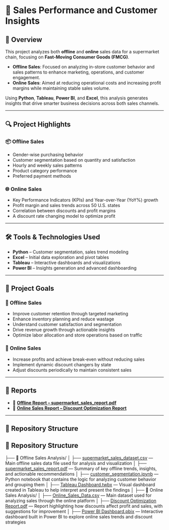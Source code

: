 # 🛒 Sales Performance and Customer Insights

## 📌 Overview
This project analyzes both **offline** and **online** sales data for a supermarket chain, focusing on **Fast-Moving Consumer Goods (FMCG)**.

- **Offline Sales**: Focused on analyzing in-store customer behavior and sales patterns to enhance marketing, operations, and customer engagement.
- **Online Sales**: Aimed at reducing operational costs and increasing profit margins while maintaining stable sales volume.

Using **Python**, **Tableau**, **Power BI**, and **Excel**, this analysis generates insights that drive smarter business decisions across both sales channels.

---

## 🔍 Project Highlights

### 📦 Offline Sales
- Gender-wise purchasing behavior
- Customer segmentation based on quantity and satisfaction
- Hourly and weekly sales patterns
- Product category performance
- Preferred payment methods

### 🌐 Online Sales
- Key Performance Indicators (KPIs) and Year-over-Year (YoY%) growth
- Profit margin and sales trends across 50 U.S. states
- Correlation between discounts and profit margins
- A discount rate changing model to optimize profit

---

## 🛠 Tools & Technologies Used
- **Python** – Customer segmentation, sales trend modeling
- **Excel** – Initial data exploration and pivot tables
- **Tableau** – Interactive dashboards and visualizations
- **Power BI** – Insights generation and advanced dashboarding

---

## 🎯 Project Goals

### 🎯 Offline Sales
- Improve customer retention through targeted marketing
- Enhance inventory planning and reduce wastage
- Understand customer satisfaction and segmentation
- Drive revenue growth through actionable insights
- Optimize labor allocation and store operations based on traffic

### 🎯 Online Sales
- Increase profits and achieve break-even without reducing sales
- Implement dynamic discount changers by state
- Adjust discounts periodically to maintain consistent sales

---

## 📑 Reports

- 📄 **[Offline Report – supermarket_sales_report.pdf](https://github.com/lakshit2508/Omnichannel-Sales-Analysis-/blob/main/Supermarket%20Sales%20Report.pdf)**  
- 📄 **[Online Sales Report – Discount Optimization Report](https://github.com/lakshit2508/Omnichannel-Sales-Analysis-/blob/main/Online%20Sales%20Analysis/Discount%20Optimization%20Report.pdf)**

---

## 📁 Repository Structure
## 📁 Repository Structure

├── 📂 Offline Sales Analysis/
│   ├── [supermarket_sales_dataset.csv](./Offline%20Sales%20Analysis/supermarket_sales_dataset.csv) — Main offline sales data file used for analysis and visualization
│   ├── [supermarket_sales_report.pdf](./Offline%20Sales%20Analysis/supermarket_sales_report.pdf) — Summary of key offline trends, insights, and actionable recommendations
│   ├── [customer_segmentation.ipynb](./Offline%20Sales%20Analysis/customer_segmentation.ipynb) — Python notebook that contains the logic for analyzing customer behavior and grouping them
│   ├── [Tableau Dashboard.twbx](./Offline%20Sales%20Analysis/Tableau%20Dashboard.twbx) — Visual dashboard created in Tableau to help interpret and present the findings
│
├── 📂 Online Sales Analysis/
│   ├── [Online_Sales_Data.csv](./Online%20Sales%20Analysis/Online_Sales_Data.csv) — Main dataset used for analyzing sales through the online platform
│   ├── [Discount Optimization Report.pdf](./Online%20Sales%20Analysis/Discount%20Optimization%20Report.pdf) — Report highlighting how discounts affect profit and sales, with suggestions for improvement
│   ├── [Power BI Dashboard.pbix](./Online%20Sales%20Analysis/Power%20BI%20Dashboard.pbix) — Interactive dashboard built in Power BI to explore online sales trends and discount strategies


